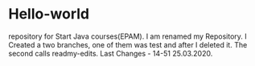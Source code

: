 # Hello-world
repository for Start Java courses(EPAM).
I am renamed my Repository. 
I Created a two branches, one of them was test and after I deleted it. 
The second calls readmy-edits.
Last Changes - 14-51 25.03.2020.

